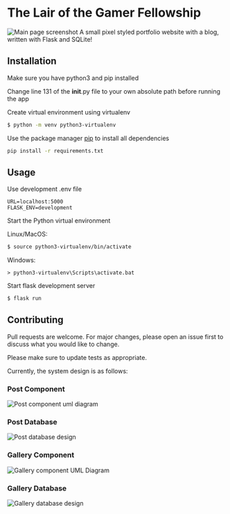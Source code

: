 # The Lair of the Gamer Fellowship

![Main page screenshot](https://media.discordapp.net/attachments/851608538710540319/853046071138582538/unknown.png?width=1307&height=630)
A small pixel styled portfolio website with a blog, written with Flask and SQLite!
 

## Installation

Make sure you have python3 and pip installed

Change line 131 of the __init__.py file to your own absolute path before running the app


Create virtual environment using virtualenv
```bash
$ python -m venv python3-virtualenv
```

Use the package manager [pip](https://pip.pypa.io/en/stable/) to install all dependencies

```bash
pip install -r requirements.txt
```

## Usage

Use development .env file
```
URL=localhost:5000
FLASK_ENV=development
```
Start the Python virtual environment

Linux/MacOS:
```bash
$ source python3-virtualenv/bin/activate
```
Windows:
```
> python3-virtualenv\Scripts\activate.bat
```

Start flask development server
```bash
$ flask run
```

## Contributing
Pull requests are welcome. For major changes, please open an issue first to discuss what you would like to change.

Please make sure to update tests as appropriate.

Currently, the system design is as  follows:

### Post Component
![Post component uml diagram](https://media.discordapp.net/attachments/851608538710540319/853089116485189642/unknown.png)

### Post Database
![Post database design](https://media.discordapp.net/attachments/851608538710540319/853089683310510160/unknown.png)

### Gallery Component
![Gallery component UML Diagram](https://media.discordapp.net/attachments/851608538710540319/853091712851640320/unknown.png)

### Gallery Database
![Gallery database design](https://media.discordapp.net/attachments/851608538710540319/853091970544435259/unknown.png)
